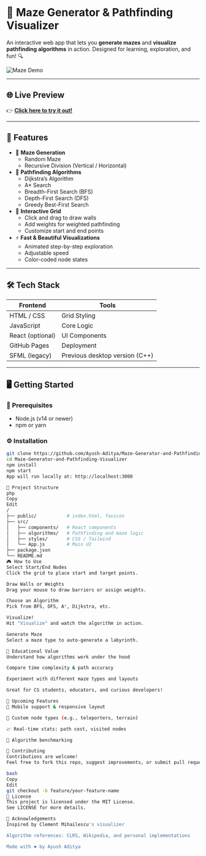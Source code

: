 # 🧠 Maze Generator & Pathfinding Visualizer

An interactive web app that lets you **generate mazes** and **visualize pathfinding algorithms** in action. Designed for learning, exploration, and fun! 🔍

![Maze Demo](https://github.com/Ayush-Aditya/Maze-Generator-and-Pathfinding-Visualizer/assets/your-demo.gif)

---

## 🌐 Live Preview

👉 [**Click here to try it out!**](https://ayush-aditya.github.io/Maze-Generator-and-Pathfinding-Visualizer/)

---

## 🚀 Features

- 🎲 **Maze Generation**
  - Random Maze
  - Recursive Division (Vertical / Horizontal)
- 🧭 **Pathfinding Algorithms**
  - Dijkstra’s Algorithm
  - A* Search
  - Breadth-First Search (BFS)
  - Depth-First Search (DFS)
  - Greedy Best-First Search
- 🧱 **Interactive Grid**
  - Click and drag to draw walls
  - Add weights for weighted pathfinding
  - Customize start and end points
- ⚡ **Fast & Beautiful Visualizations**
  - Animated step-by-step exploration
  - Adjustable speed
  - Color-coded node states

---

## 🛠️ Tech Stack

| Frontend       | Tools           |
|----------------|-----------------|
| HTML / CSS     | Grid Styling    |
| JavaScript     | Core Logic      |
| React (optional)| UI Components  |
| GitHub Pages   | Deployment      |
| SFML (legacy)  | Previous desktop version (C++) |

---

## 🖥️ Getting Started

### 🔧 Prerequisites
- Node.js (v14 or newer)
- npm or yarn

### ⚙️ Installation

```bash
git clone https://github.com/Ayush-Aditya/Maze-Generator-and-Pathfinding-Visualizer.git
cd Maze-Generator-and-Pathfinding-Visualizer
npm install
npm start
App will run locally at: http://localhost:3000

📂 Project Structure
php
Copy
Edit
/
├── public/           # index.html, favicon
├── src/
│   ├── components/   # React components
│   ├── algorithms/   # Pathfinding and maze logic
│   ├── styles/       # CSS / Tailwind
│   └── App.js        # Main UI
├── package.json
└── README.md
🎮 How to Use
Select Start/End Nodes
Click the grid to place start and target points.

Draw Walls or Weights
Drag your mouse to draw barriers or assign weights.

Choose an Algorithm
Pick from BFS, DFS, A*, Dijkstra, etc.

Visualize!
Hit "Visualize" and watch the algorithm in action.

Generate Maze
Select a maze type to auto-generate a labyrinth.

🧠 Educational Value
Understand how algorithms work under the hood

Compare time complexity & path accuracy

Experiment with different maze types and layouts

Great for CS students, educators, and curious developers!

🔮 Upcoming Features
📱 Mobile support & responsive layout

🧩 Custom node types (e.g., teleporters, terrain)

📈 Real-time stats: path cost, visited nodes

🧪 Algorithm benchmarking

🤝 Contributing
Contributions are welcome!
Feel free to fork this repo, suggest improvements, or submit pull requests.

bash
Copy
Edit
git checkout -b feature/your-feature-name
📜 License
This project is licensed under the MIT License.
See LICENSE for more details.

🙌 Acknowledgements
Inspired by Clement Mihailescu's visualizer

Algorithm references: CLRS, Wikipedia, and personal implementations

Made with ❤️ by Ayush Aditya
